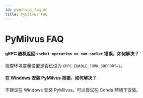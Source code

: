 ```yaml
---
id: pymilvus_faq.md
title: Pymilvus FAQ
---
```


# PyMilvus FAQ

#### gRPC 随机返回 `socket operation on non-socket` 错误，如何解决？

检查环境变量设置是否已设为 `GRPC_ENABLE_FORK_SUPPORT=1`。

#### 在 Windows 安装 PyMilvus 报错，如何解决？

不建议在 Windows 安装 PyMilvus。可以尝试在 Conda 环境下安装。
